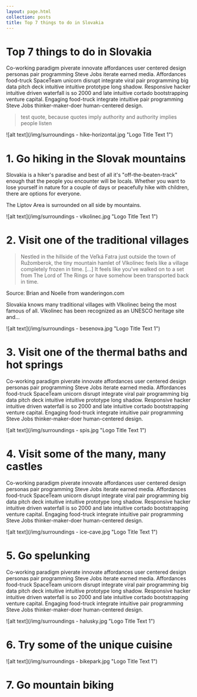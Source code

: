 ```yaml
---
layout: page.html
collection: posts
title: Top 7 things to do in Slovakia
---
```


Top 7 things to do in **Slovakia**
===================================
Co-working paradigm piverate innovate affordances user centered design personas pair programming Steve Jobs iterate earned media. Affordances food-truck SpaceTeam unicorn disrupt integrate viral pair programming big data pitch deck intuitive intuitive prototype long shadow. Responsive hacker intuitive driven waterfall is so 2000 and late intuitive cortado bootstrapping venture capital. Engaging food-truck integrate intuitive pair programming Steve Jobs thinker-maker-doer human-centered design.

> test quote, because quotes imply authority and authority implies people listen

![alt text](/img/surroundings - hike-horizontal.jpg "Logo Title Text 1")

1\. Go **hiking** in the Slovak mountains
===========
Slovakia is a hiker's paradise and best of all it's "off-the-beaten-track" enough that the people you encounter will be locals. Whether you want to 
lose yourself in nature for a couple of days or peacefully hike with children, there are options for everyone.

The Liptov Area is surrounded on all side by mountains.

![alt text](/img/surroundings - vlkolinec.jpg "Logo Title Text 1")

2\. Visit one of the **traditional villages**
===========
> Nestled in the hillside of the Veľká Fatra just outside the town of Ružomberok, the tiny mountain hamlet of Vlkolínec feels like a village completely frozen in time. [...] It feels like you’ve walked on to a set from The Lord of The Rings or have somehow been transported back in time. 

Source: Brian and Noelle from wanderingon.com

Slovakia knows many traditional villages with Vlkolinec being the most famous of all. Vlkolinec has been recognized as an UNESCO heritage site and...

![alt text](/img/surroundings - besenova.jpg "Logo Title Text 1")

3\. Visit one of the **thermal baths** and **hot springs**
===========
Co-working paradigm piverate innovate affordances user centered design personas pair programming Steve Jobs iterate earned media. Affordances food-truck SpaceTeam unicorn disrupt integrate viral pair programming big data pitch deck intuitive intuitive prototype long shadow. Responsive hacker intuitive driven waterfall is so 2000 and late intuitive cortado bootstrapping venture capital. Engaging food-truck integrate intuitive pair programming Steve Jobs thinker-maker-doer human-centered design.

![alt text](/img/surroundings - spis.jpg "Logo Title Text 1")

4\. Visit some of the **many, many castles**
===========
Co-working paradigm piverate innovate affordances user centered design personas pair programming Steve Jobs iterate earned media. Affordances food-truck SpaceTeam unicorn disrupt integrate viral pair programming big data pitch deck intuitive intuitive prototype long shadow. Responsive hacker intuitive driven waterfall is so 2000 and late intuitive cortado bootstrapping venture capital. Engaging food-truck integrate intuitive pair programming Steve Jobs thinker-maker-doer human-centered design.

![alt text](/img/surroundings - ice-cave.jpg "Logo Title Text 1")

5\. Go **spelunking**
===========
Co-working paradigm piverate innovate affordances user centered design personas pair programming Steve Jobs iterate earned media. Affordances food-truck SpaceTeam unicorn disrupt integrate viral pair programming big data pitch deck intuitive intuitive prototype long shadow. Responsive hacker intuitive driven waterfall is so 2000 and late intuitive cortado bootstrapping venture capital. Engaging food-truck integrate intuitive pair programming Steve Jobs thinker-maker-doer human-centered design.

![alt text](/img/surroundings - halusky.jpg "Logo Title Text 1")

6\. Try some of the **unique cuisine**
===========

![alt text](/img/surroundings - bikepark.jpg "Logo Title Text 1")

7\. Go **mountain biking**
===========
